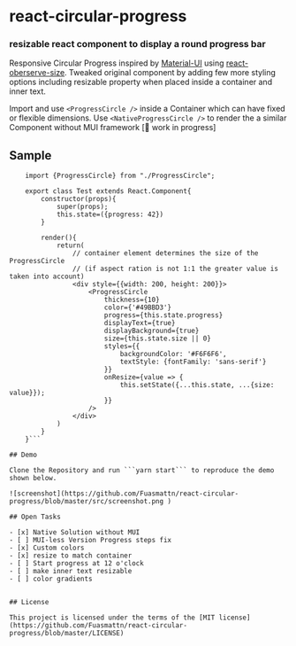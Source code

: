 # react-circular-progress
### resizable react component to display a round progress bar

Responsive Circular Progress inspired by [Material-UI](http://www.material-ui.com/) using [react-oberserve-size](https://github.com/oberonamsterdam/react-observe-size). Tweaked original component by adding few more styling options including resizable property when placed inside a container and inner text.

Import and use ```<ProgressCircle />``` inside a Container which can have fixed or flexible dimensions. Use ```<NativeProgressCircle />``` to render the a similar Component without MUI framework [:construction_worker: work in progress]

## Sample

``` import React from 'react';
    import {ProgressCircle} from "./ProgressCircle";

    export class Test extends React.Component{
        constructor(props){
            super(props);
            this.state=({progress: 42})
        }

        render(){
            return(
                // container element determines the size of the ProgressCircle
                // (if aspect ration is not 1:1 the greater value is taken into account)
                <div style={{width: 200, height: 200}}>
                    <ProgressCircle
                        thickness={10}
                        color={'#49BBD3'}
                        progress={this.state.progress}
                        displayText={true}
                        displayBackground={true}
                        size={this.state.size || 0}
                        styles={{
                            backgroundColor: '#F6F6F6',
                            textStyle: {fontFamily: 'sans-serif'}
                        }}
                        onResize={value => {
                            this.setState({...this.state, ...{size: value}});
                        }}
                    />
                </div>
            )
        }
    }```

## Demo

Clone the Repository and run ```yarn start``` to reproduce the demo shown below.

![screenshot](https://github.com/Fuasmattn/react-circular-progress/blob/master/src/screenshot.png )

## Open Tasks

- [x] Native Solution without MUI
- [ ] MUI-less Version Progress steps fix
- [x] Custom colors
- [x] resize to match container
- [ ] Start progress at 12 o'clock
- [ ] make inner text resizable
- [ ] color gradients


## License

This project is licensed under the terms of the [MIT license](https://github.com/Fuasmattn/react-circular-progress/blob/master/LICENSE)
